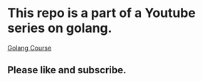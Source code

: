 # This repo is a part of a Youtube series on golang.
[Golang Course](https://youtube.com/playlist?list=PLIKhk9krxXQf_YeHuzKEOKT_7-Wp-Aryr&si=O9hvhK58NjQfa6vb)

## Please like and subscribe.
